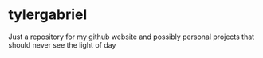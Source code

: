 # tylergabriel
Just a repository for my github website and possibly personal projects that should never see the light of day

